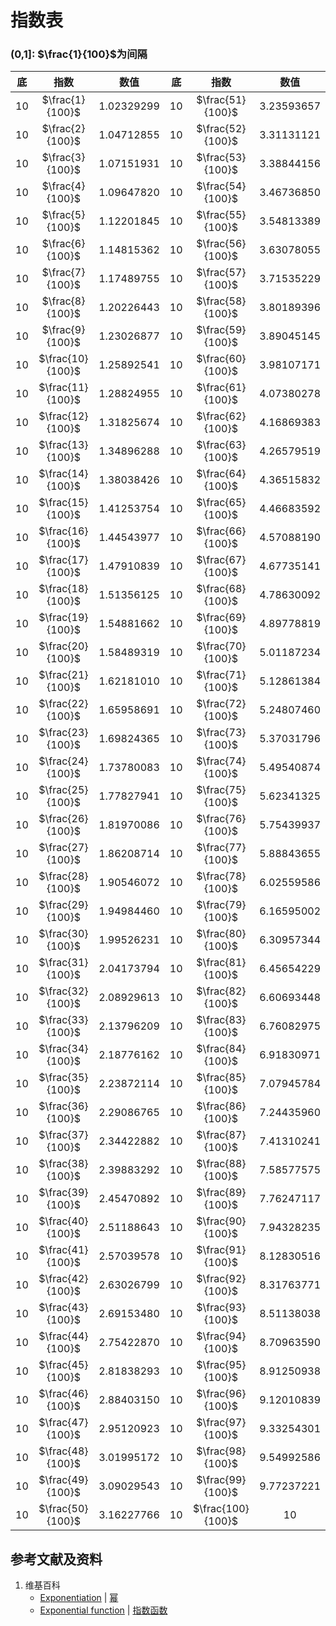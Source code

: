 # 指数表

### (0,1]: $\frac{1}{100}$为间隔

|  底  |        指数      |      数值     |  底  |        指数       |     数值    |  
| :---:| :-------------: | :----------: | :---:| :--------------: | :---------: | 
|  10  |  $\frac{1}{100}$ |  1.02329299 |  10  | $\frac{51}{100}$ |  3.23593657 |
|  10  |  $\frac{2}{100}$ |  1.04712855 |  10  | $\frac{52}{100}$ |  3.31131121 |
|  10  |  $\frac{3}{100}$ |  1.07151931 |  10  | $\frac{53}{100}$ |  3.38844156 |
|  10  |  $\frac{4}{100}$ |  1.09647820 |  10  | $\frac{54}{100}$ |  3.46736850 |
|  10  |  $\frac{5}{100}$ |  1.12201845 |  10  | $\frac{55}{100}$ |  3.54813389 |
|  10  |  $\frac{6}{100}$ |  1.14815362 |  10  | $\frac{56}{100}$ |  3.63078055 |
|  10  |  $\frac{7}{100}$ |  1.17489755 |  10  | $\frac{57}{100}$ |  3.71535229 |
|  10  |  $\frac{8}{100}$ |  1.20226443 |  10  | $\frac{58}{100}$ |  3.80189396 |
|  10  |  $\frac{9}{100}$ |  1.23026877 |  10  | $\frac{59}{100}$ |  3.89045145 |
|  10  | $\frac{10}{100}$ |  1.25892541 |  10  | $\frac{60}{100}$ |  3.98107171 |
|  10  | $\frac{11}{100}$ |  1.28824955 |  10  | $\frac{61}{100}$ |  4.07380278 |
|  10  | $\frac{12}{100}$ |  1.31825674 |  10  | $\frac{62}{100}$ |  4.16869383 |
|  10  | $\frac{13}{100}$ |  1.34896288 |  10  | $\frac{63}{100}$ |  4.26579519 |
|  10  | $\frac{14}{100}$ |  1.38038426 |  10  | $\frac{64}{100}$ |  4.36515832 |
|  10  | $\frac{15}{100}$ |  1.41253754 |  10  | $\frac{65}{100}$ |  4.46683592 |
|  10  | $\frac{16}{100}$ |  1.44543977 |  10  | $\frac{66}{100}$ |  4.57088190 |
|  10  | $\frac{17}{100}$ |  1.47910839 |  10  | $\frac{67}{100}$ |  4.67735141 |
|  10  | $\frac{18}{100}$ |  1.51356125 |  10  | $\frac{68}{100}$ |  4.78630092 |
|  10  | $\frac{19}{100}$ |  1.54881662 |  10  | $\frac{69}{100}$ |  4.89778819 |
|  10  | $\frac{20}{100}$ |  1.58489319 |  10  | $\frac{70}{100}$ |  5.01187234 |
|  10  | $\frac{21}{100}$ |  1.62181010 |  10  | $\frac{71}{100}$ |  5.12861384 |
|  10  | $\frac{22}{100}$ |  1.65958691 |  10  | $\frac{72}{100}$ |  5.24807460 |
|  10  | $\frac{23}{100}$ |  1.69824365 |  10  | $\frac{73}{100}$ |  5.37031796 |
|  10  | $\frac{24}{100}$ |  1.73780083 |  10  | $\frac{74}{100}$ |  5.49540874 |
|  10  | $\frac{25}{100}$ |  1.77827941 |  10  | $\frac{75}{100}$ |  5.62341325 |
|  10  | $\frac{26}{100}$ |  1.81970086 |  10  | $\frac{76}{100}$ |  5.75439937 |
|  10  | $\frac{27}{100}$ |  1.86208714 |  10  | $\frac{77}{100}$ |  5.88843655 |
|  10  | $\frac{28}{100}$ |  1.90546072 |  10  | $\frac{78}{100}$ |  6.02559586 |
|  10  | $\frac{29}{100}$ |  1.94984460 |  10  | $\frac{79}{100}$ |  6.16595002 |
|  10  | $\frac{30}{100}$ |  1.99526231 |  10  | $\frac{80}{100}$ |  6.30957344 |
|  10  | $\frac{31}{100}$ |  2.04173794 |  10  | $\frac{81}{100}$ |  6.45654229 |
|  10  | $\frac{32}{100}$ |  2.08929613 |  10  | $\frac{82}{100}$ |  6.60693448 |
|  10  | $\frac{33}{100}$ |  2.13796209 |  10  | $\frac{83}{100}$ |  6.76082975 |
|  10  | $\frac{34}{100}$ |  2.18776162 |  10  | $\frac{84}{100}$ |  6.91830971 |
|  10  | $\frac{35}{100}$ |  2.23872114 |  10  | $\frac{85}{100}$ |  7.07945784 |
|  10  | $\frac{36}{100}$ |  2.29086765 |  10  | $\frac{86}{100}$ |  7.24435960 |
|  10  | $\frac{37}{100}$ |  2.34422882 |  10  | $\frac{87}{100}$ |  7.41310241 |
|  10  | $\frac{38}{100}$ |  2.39883292 |  10  | $\frac{88}{100}$ |  7.58577575 |
|  10  | $\frac{39}{100}$ |  2.45470892 |  10  | $\frac{89}{100}$ |  7.76247117 |
|  10  | $\frac{40}{100}$ |  2.51188643 |  10  | $\frac{90}{100}$ |  7.94328235 |
|  10  | $\frac{41}{100}$ |  2.57039578 |  10  | $\frac{91}{100}$ |  8.12830516 |
|  10  | $\frac{42}{100}$ |  2.63026799 |  10  | $\frac{92}{100}$ |  8.31763771 |
|  10  | $\frac{43}{100}$ |  2.69153480 |  10  | $\frac{93}{100}$ |  8.51138038 |
|  10  | $\frac{44}{100}$ |  2.75422870 |  10  | $\frac{94}{100}$ |  8.70963590 |
|  10  | $\frac{45}{100}$ |  2.81838293 |  10  | $\frac{95}{100}$ |  8.91250938 |
|  10  | $\frac{46}{100}$ |  2.88403150 |  10  | $\frac{96}{100}$ |  9.12010839 |
|  10  | $\frac{47}{100}$ |  2.95120923 |  10  | $\frac{97}{100}$ |  9.33254301 |
|  10  | $\frac{48}{100}$ |  3.01995172 |  10  | $\frac{98}{100}$ |  9.54992586 |
|  10  | $\frac{49}{100}$ |  3.09029543 |  10  | $\frac{99}{100}$ |  9.77237221 |
|  10  | $\frac{50}{100}$ |  3.16227766 |  10  |$\frac{100}{100}$ |  10         |

## 参考文献及资料

1. 维基百科
	- [Exponentiation](https://en.wikipedia.org/wiki/Exponentiation) | [幂](https://zh.wikipedia.org/wiki/幂) 
	- [Exponential function](https://en.wikipedia.org/wiki/Exponential_function) | [指数函数](https://zh.wikipedia.org/wiki/指数函数) 
